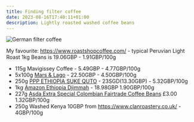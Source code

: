 ```yaml
---
title: Finding filter coffee
date: 2023-08-16T17:40:11+01:00
description: Lightly roasted washed coffee beans
---
```


<img src="https://s.natalian.org/2023-08-20/german.jpeg" alt="German filter coffee">

My favourite: https://www.roastshopcoffee.com/ - typical Peruvian Light Roast 1kg Beans is 19.06GBP - 1.91GBP/100g

* 115g Mavigissey Coffee - 5.49GBP - 4.77GBP/100g
* 5x100g [Mars & Lago](https://www.larsandmargo.co.uk/shop/p/sample-pack) - 22.50GBP - 4.50GBP/100g
* 250g [PPP ETHIOPIA SUKE QUTO](https://pppcoffee.com/products/suke-quto-washed) - 23SGD(13.30GBP) - 5.32GBP/100g
* 1kg [Amazon Ethiopia Djimmah](https://www.amazon.co.uk/Ethiopia-Djimmah-Seasonally-Coffee-Roast/dp/B08TN15PYN) - 18.98GBP 1.90GBP/100g
* 227g [Asda Extra Special Colombian Fairtrade Coffee Beans](https://groceries.asda.com/product/coffee-beans/asda-extra-special-colombian-fairtrade-coffee-beans/59511768) £3.00 1.32GBP/100g
* 250g Washed Kenya 10GBP from https://www.clanroastery.co.uk/ - 4GBP/100g
